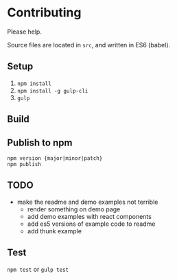 # Contributing

Please help.

Source files are located in `src`, and written in ES6 (babel).

## Setup

1. `npm install`
1. `npm install -g gulp-cli`
1. `gulp`

## Build

## Publish to npm

```
npm version {major|minor|patch}
npm publish
```

## TODO

* make the readme and demo examples not terrible
	* render something on demo page
	* add demo examples with react components
	* add es5 versions of example code to readme
  * add thunk example

## Test

`npm test` or `gulp test`
